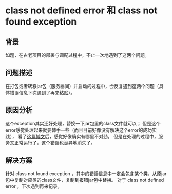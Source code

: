 # class not defined error 和 class not found exception

## 背景

如题，在古老项目的部署与调配过程中，不止一次地遇到了这两个问题。

## 问题描述

在打包或者转移jar包（服务器间）并启动的过程中，会反复遇到这两个问题（具体错误信息下次遇到了再来粘贴）。

## 原因分析

这个exception其实还好处理，替换一下jar包里的class文件就可以；
但是这个error感觉处理起来就要棘手一些（而且目前好像没有解决这个error的成功实践），
看了[这篇博文](https://blog.csdn.net/anzhuangguai/article/details/50854008)后，感觉好像确实有哪里不对劲，
但是在处理的过程中，服务又正常运行了，这个错误也诡异地消失了。

## 解决方案

针对 class not found exception ，其中的错误信息中一定会包含某个类，从原jar包中复制对应类的class文件，复制到报错jar包中替换。
对于 class not defined error ，下次遇到再来记录。